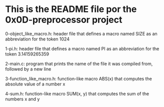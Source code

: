 # This is the README file por the 0x0D-preprocessor project

0-object_like_macro.h: header file that defines a macro named SIZE as an abbreviation for the token 1024

1-pi.h: header file that defines a macro named PI as an abbreviation for the token 3.14159265359

2-main.c: program that prints the name of the file it was compiled from, followed by a new line

3-function_like_macro.h: function-like macro ABS(x) that computes the absolute value of a number x

4-sum.h: function-like macro SUM(x, y) that computes the sum of the numbers x and y


